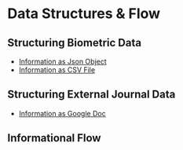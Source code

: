 # Data Structures & Flow

## Structuring Biometric Data
*   [Information as Json Object](https://github.com/compagnb/basisExport/blob/master/metrics.json)
*   [Information as CSV File](https://drive.google.com/a/newschool.edu/file/d/0B7Q2btjMB9GsNW5fb1NFQmg0Z0U/view?usp=sharing)

## Structuring External Journal Data
*   [Information as Google Doc](https://docs.google.com/a/newschool.edu/spreadsheets/d/1IoeD4Y-Y1wn7yR7ErYVW-bRPtl2fr9DiImzAYxdMwBw/edit?usp=sharing)



## Informational Flow
